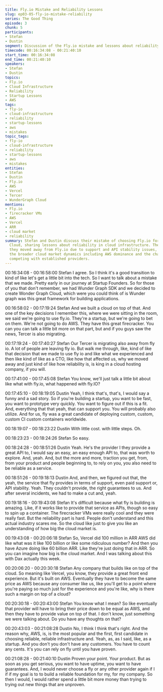 ```yaml
---
title: Fly.io Mistake and Reliability Lessons
slug: ep03-05-fly-io-mistake-reliability
series: The Good Thing
episode: 3
chunk: 5
participants:
- Stefan
- Dustin
segment: Discussion of the Fly.io mistake and lessons about reliability in cloud infrastructure
timecode: 00:16:34:08 - 00:21:40:10
start_time: 00:16:34:08
end_time: 00:21:40:10
speakers:
- Stefan
- Dustin
topics:
- Fly.io
- Cloud Infrastructure
- Reliability
- Startup Lessons
- AWS
tags:
- fly-io
- cloud-infrastructure
- reliability
- startup-lessons
- aws
- mistakes
topic_tags:
- fly-io
- cloud-infrastructure
- reliability
- startup-lessons
- aws
- mistakes
entities:
- Stefan
- Dustin
- Fly.io
- AWS
- Vercel
- Tercer
- WunderGraph Cloud
mentions:
- Fly.io
- firecracker VMs
- AWS
- Vercel
- ARR
- cloud market
- reliability
summary: Stefan and Dustin discuss their mistake of choosing Fly.io for WunderGraph
  Cloud, sharing lessons about reliability in cloud infrastructure. They explain why
  they moved away from Fly.io due to support and API stability issues, and discuss
  the broader cloud market dynamics including AWS dominance and the challenges of
  competing with established providers.
---
```


00:16:34:08 - 00:16:58:00
Stefan
I agree. So I think it's a good transition to kind of like let's get a little bit into the tech. So I want
to talk about a mistake that we made. Pretty early in our journey at Startup Founders. So for
those of you that don't remember, we had Wunder Graph SDK and we decided to create
Wonder Graph Cloud, which were you could think of is Wunder graph was this great framework
for building applications.

00:16:58:02 - 00:17:19:24
Stefan
And we built a cloud on top of that. And one of the key decisions I remember this, where we
were sitting in the room, we said we're going to use fly.io. They're a startup, but we're going to
bet on them. We're not going to do AWS. They have this great firecracker. You can you can talk
a little bit more on that part, but and if you guys saw the news, Tercer is also migrating.

00:17:19:24 - 00:17:40:27
Stefan
Our Tercer is migrating also away from fly io. A lot of people are leaving fly io. But walk me
through, like, kind of like that decision that we made to use fly io and like what we experienced
and then like kind of like as a CTO, like how that affected us, why we moved away and just kind
of like how reliability is, is king in a cloud hosting company, if you will.

00:17:41:00 - 00:17:45:08
Stefan
You know, we'll just talk a little bit about like what with fly.io, what happened with fly.IO?

00:17:45:10 - 00:18:19:05
Dustin
Yeah, I think that's, that's, I would say a funny and a sad story. So if you're building a startup,
you want to be fast, you want to prototype very quickly. You want to figure out if this is a fit. And,
everything that that yeah, that can support you. You will probably also utilize. And for us, fly was
a great candidate of deploying custom, custom, custom CI custom containers worldwide.

00:18:19:07 - 00:18:23:22
Dustin
With little cost. with little steps. Oh.

00:18:23:23 - 00:18:24:26
Stefan
So easy.

00:18:24:28 - 00:18:51:26
Dustin
Yeah. He's the provider I they provide a great API to, I would say an easy, an easy enough API
to, that was worth to explore. And, yeah. And, but the more and more, traction you get, from,
from your product and people beginning to, to rely on you, you also need to be reliable as a
service.

00:18:51:26 - 00:19:18:13
Dustin
And, and then, we figured out that, the yeah, the service that fly provides in terms of support,
even paid support or, API stability. Yeah. They couldn't provide, the right guarantees to us. And
after several incidents, we had to make a cut and, yeah.

00:19:18:16 - 00:19:43:08
Stefan
It's difficult because what fly is building is amazing. Like, if it works like to provide that service as
APIs, though so easy to spin up a container. The firecracker VMs were really cool and they were
really fast. But the reliability part is hard. People don't understand and this actual industry
scares me. So the cloud like just to give you like an understanding of how big the cloud market
is.

00:19:43:08 - 00:20:06:18
Stefan
So, Vercel did 100 million in ARR AWS did like what was it like 100 billion or like some ridiculous
number? And then you have Azure doing like 60 billion ARR. Like they're just doing that in ARR.
So you can imagine how big is the cloud market. And I was talking about this with Dax actually
this week.

00:20:06:20 - 00:20:30:18
Stefan
Any company that builds like on top of the cloud. So meaning like Vercel, you know, they
provide a great front end experience. But it's built on AWS. Eventually they have to become the
same price as AWS because any consumer like us, like you'll get to a point where you're paying
so much just for the experience and you're like, why is there such a margin on top of a cloud?

00:20:30:18 - 00:20:43:00
Stefan
You know what I mean? So like eventually that provider will have to bring their price down to be
equal as AWS, and then they have to provide value on top of that. I don't know, just something
we were talking about. Do you have any thoughts on that?

00:20:43:03 - 00:21:08:28
Dustin
No, I think I think that's right. And the reason why, AWS, is, is the most popular and the first, first
candidate in choosing reliable, reliable infrastructure and. Yeah, as, as I said, like, as a startup.
And you don't you don't have any customers. You have to count any cents. It's you can rely on
fly until you have proven.

00:21:08:28 - 00:21:40:10
Dustin
Proven your point. Your product. But as soon as you get serious, you want to have uptime, you
want to have guarantees. And, I would never choose a fly or any other provider again if I if if my
goal is to to build a reliable foundation for my, for my company. So then I would, I would rather
spend a little bit more money than trying to trying out new things that are unproven. 